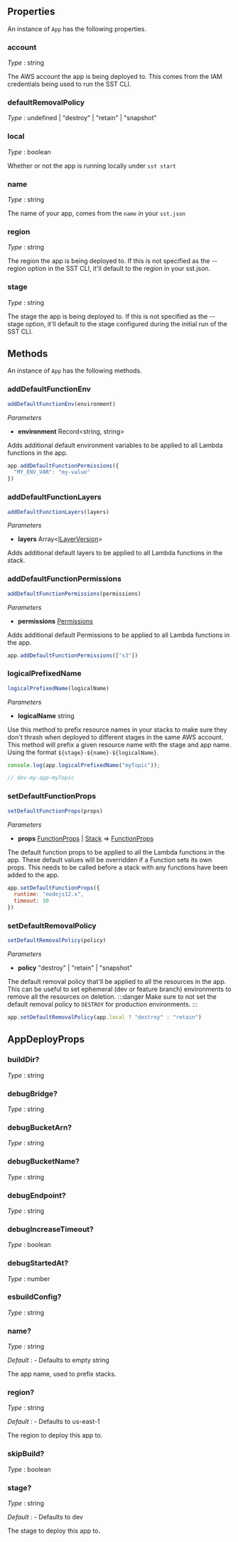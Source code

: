 <!--
!!!!!!!!!!!!!!!!!!!!!!!!!!!!!!!!!!!!!!!!!!!!!!!!!!!!!!!!!!!!!!!
!!                                                           !!
!!  This file has been automatically generated, do not edit  !!
!!                                                           !!
!!!!!!!!!!!!!!!!!!!!!!!!!!!!!!!!!!!!!!!!!!!!!!!!!!!!!!!!!!!!!!!
-->
## Properties
An instance of `App` has the following properties.
### account

_Type_ : <span class="mono">string</span>

The AWS account the app is being deployed to. This comes from the IAM credentials being used to run the SST CLI.

### defaultRemovalPolicy

_Type_ : <span class='mono'><span class="mono">undefined</span> | <span class="mono">"destroy"</span> | <span class="mono">"retain"</span> | <span class="mono">"snapshot"</span></span>




### local

_Type_ : <span class="mono">boolean</span>

Whether or not the app is running locally under `sst start`

### name

_Type_ : <span class="mono">string</span>

The name of your app, comes from the `name` in your `sst.json`

### region

_Type_ : <span class="mono">string</span>

The region the app is being deployed to. If this is not specified as the --region option in the SST CLI, it'll default to the region in your sst.json.

### stage

_Type_ : <span class="mono">string</span>

The stage the app is being deployed to. If this is not specified as the --stage option, it'll default to the stage configured during the initial run of the SST CLI.

## Methods
An instance of `App` has the following methods.
### addDefaultFunctionEnv

```ts
addDefaultFunctionEnv(environment)
```
_Parameters_
- __environment__ <span class="mono">Record&lt;<span class="mono">string</span>, <span class="mono">string</span>&gt;</span>


Adds additional default environment variables to be applied to all Lambda functions in the app.


```js
app.addDefaultFunctionPermissions({
  "MY_ENV_VAR": "my-value"
})
```

### addDefaultFunctionLayers

```ts
addDefaultFunctionLayers(layers)
```
_Parameters_
- __layers__ <span class='mono'>Array&lt;<span class="mono">[ILayerVersion](https://docs.aws.amazon.com/cdk/api/v2/docs/aws-cdk-lib.aws_lambda.ILayerVersion.html)</span>&gt;</span>


Adds additional default layers to be applied to all Lambda functions in the stack.

### addDefaultFunctionPermissions

```ts
addDefaultFunctionPermissions(permissions)
```
_Parameters_
- __permissions__ <span class="mono">[Permissions](Permissions)</span>


Adds additional default Permissions to be applied to all Lambda functions in the app.


```js
app.addDefaultFunctionPermissions(["s3"])
```

### logicalPrefixedName

```ts
logicalPrefixedName(logicalName)
```
_Parameters_
- __logicalName__ <span class="mono">string</span>


Use this method to prefix resource names in your stacks to make sure they don't thrash when deployed to different stages in the same AWS account. This method will prefix a given resource name with the stage and app name. Using the format `${stage}-${name}-${logicalName}`.


```js
console.log(app.logicalPrefixedName("myTopic"));

// dev-my-app-myTopic
```

### setDefaultFunctionProps

```ts
setDefaultFunctionProps(props)
```
_Parameters_
- __props__ <span class='mono'><span class="mono">[FunctionProps](Function#functionprops)</span> | <span class="mono">[Stack](https://docs.aws.amazon.com/cdk/api/v2/docs/aws-cdk-lib.Stack.html)</span> => <span class="mono">[FunctionProps](Function#functionprops)</span></span>


The default function props to be applied to all the Lambda functions in the app. These default values will be overridden if a Function sets its own props.
This needs to be called before a stack with any functions have been added to the app.


```js
app.setDefaultFunctionProps({
  runtime: "nodejs12.x",
  timeout: 30
})
```

### setDefaultRemovalPolicy

```ts
setDefaultRemovalPolicy(policy)
```
_Parameters_
- __policy__ <span class='mono'><span class="mono">"destroy"</span> | <span class="mono">"retain"</span> | <span class="mono">"snapshot"</span></span>


The default removal policy that'll be applied to all the resources in the app. This can be useful to set ephemeral (dev or feature branch) environments to remove all the resources on deletion.
:::danger
Make sure to not set the default removal policy to `DESTROY` for production environments.
:::


```js
app.setDefaultRemovalPolicy(app.local ? "destroy" : "retain")
```

## AppDeployProps


### buildDir?

_Type_ : <span class="mono">string</span>

### debugBridge?

_Type_ : <span class="mono">string</span>

### debugBucketArn?

_Type_ : <span class="mono">string</span>

### debugBucketName?

_Type_ : <span class="mono">string</span>

### debugEndpoint?

_Type_ : <span class="mono">string</span>

### debugIncreaseTimeout?

_Type_ : <span class="mono">boolean</span>

### debugStartedAt?

_Type_ : <span class="mono">number</span>

### esbuildConfig?

_Type_ : <span class="mono">string</span>

### name?

_Type_ : <span class="mono">string</span>

_Default_ : <span class="mono">- Defaults to empty string</span>

The app name, used to prefix stacks.

### region?

_Type_ : <span class="mono">string</span>

_Default_ : <span class="mono">- Defaults to us-east-1</span>

The region to deploy this app to.

### skipBuild?

_Type_ : <span class="mono">boolean</span>

### stage?

_Type_ : <span class="mono">string</span>

_Default_ : <span class="mono">- Defaults to dev</span>

The stage to deploy this app to.
